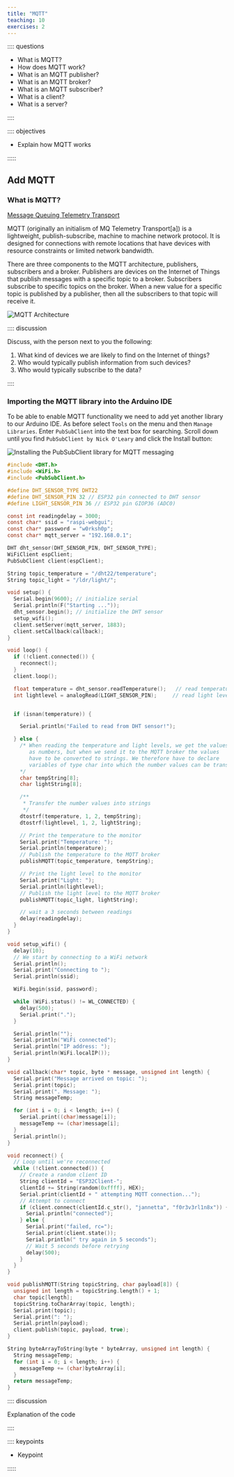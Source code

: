 ```yaml
---
title: "MQTT"
teaching: 10
exercises: 2
---
```

:::: questions 

- What is MQTT?
- How does MQTT work?
- What is an MQTT publisher?
- What is an MQTT broker?
- What is an MQTT subscriber?
- What is a client?
- What is a server?

::::

:::: objectives

- Explain how MQTT works

:::::

## Add MQTT

### What is MQTT?

[Message Queuing Telemetry Transport](https://en.wikipedia.org/wiki/MQTT)

MQTT (originally an initialism of MQ Telemetry Transport[a]) is a lightweight, publish-subscribe, machine to machine network protocol. It is designed for connections with remote locations that have devices with resource constraints or limited network bandwidth. 

There are three components to the MQTT architecture, publishers, subscribers and a broker. Publishers are devices on the Internet of Things that publish messages with a specific topic to a broker. Subscribers subscribe to specific topics on the broker. When a new value for a specific topic is published by a publisher, then all the subscribers to that topic will receive it. 

![MQTT Architecture](fig/mqtt_architecture.png)

:::: discussion

Discuss, with the person next to you the following:
1. What kind of devices we are likely to find on the Internet of things?
2. Who would typically publish information from such devices?
3. Who would typically subscribe to the data?

::::

### Importing the MQTT library into the Arduino IDE

To be able to enable MQTT functionality we need to add yet another library to our Arduino IDE. As before select `Tools` on the menu and then `Manage Libraries`. Enter `PubSubClient` into the text box for searching. Scroll down until you find `PubSubClient by Nick O'Leary` and click the Install button:

![Installing the PubSubClient library for MQTT messaging](fig/PubSubClient.png)



```c
#include <DHT.h>
#include <WiFi.h>
#include <PubSubClient.h>

#define DHT_SENSOR_TYPE DHT22
#define DHT_SENSOR_PIN 32 // ESP32 pin connected to DHT sensor
#define LIGHT_SENSOR_PIN 36 // ESP32 pin GIOP36 (ADC0)

const int readingdelay = 3000;
const char* ssid = "raspi-webgui";
const char* password = "w0rksh0p";
const char* mqtt_server = "192.168.0.1";

DHT dht_sensor(DHT_SENSOR_PIN, DHT_SENSOR_TYPE);
WiFiClient espClient;
PubSubClient client(espClient);

String topic_temperature = "/dht22/temperature";
String topic_light = "/ldr/light/";

void setup() {
  Serial.begin(9600); // initialize serial
  Serial.println(F("Starting ..."));
  dht_sensor.begin(); // initialize the DHT sensor
  setup_wifi();
  client.setServer(mqtt_server, 1883);
  client.setCallback(callback);
}

void loop() {
  if (!client.connected()) {
    reconnect();
  }
  client.loop();

  float temperature = dht_sensor.readTemperature();   // read temperature in Celsius
  int lightlevel = analogRead(LIGHT_SENSOR_PIN);     // read light level


  if (isnan(temperature)) {

    Serial.println("Failed to read from DHT sensor!");

  } else {
    /* When reading the temperature and light levels, we get the values
       as numbers, but when we send it to the MQTT broker the values
       have to be converted to strings. We therefore have to declare
       variables of type char into which the number values can be transferred
    */
    char tempString[8];
    char lightString[8];

    /**
     * Transfer the number values into strings
     */
    dtostrf(temperature, 1, 2, tempString);
    dtostrf(lightlevel, 1, 2, lightString);

    // Print the temperature to the monitor
    Serial.print("Temperature: ");
    Serial.println(temperature);
    // Publish the temperature to the MQTT broker
    publishMQTT(topic_temperature, tempString);

    // Print the light level to the monitor
    Serial.print("Light: ");
    Serial.println(lightlevel);
    // Publish the light level to the MQTT broker
    publishMQTT(topic_light, lightString);

    // wait a 3 seconds between readings
    delay(readingdelay);
  }
}

void setup_wifi() {
  delay(10);
  // We start by connecting to a WiFi network
  Serial.println();
  Serial.print("Connecting to ");
  Serial.println(ssid);

  WiFi.begin(ssid, password);

  while (WiFi.status() != WL_CONNECTED) {
    delay(500);
    Serial.print(".");
  }

  Serial.println("");
  Serial.println("WiFi connected");
  Serial.println("IP address: ");
  Serial.println(WiFi.localIP());
}

void callback(char* topic, byte * message, unsigned int length) {
  Serial.print("Message arrived on topic: ");
  Serial.print(topic);
  Serial.print(". Message: ");
  String messageTemp;

  for (int i = 0; i < length; i++) {
    Serial.print((char)message[i]);
    messageTemp += (char)message[i];
  }
  Serial.println();
}

void reconnect() {
  // Loop until we're reconnected
  while (!client.connected()) {
    // Create a random client ID
    String clientId = "ESP32Client-";
    clientId += String(random(0xffff), HEX);
    Serial.print(clientId + " attempting MQTT connection...");
    // Attempt to connect
    if (client.connect(clientId.c_str(), "jannetta", "f0r3v3rl1n8x")) {
      Serial.println("connected");
    } else {
      Serial.print("failed, rc=");
      Serial.print(client.state());
      Serial.println(" try again in 5 seconds");
      // Wait 5 seconds before retrying
      delay(500);
    }
  }
}

void publishMQTT(String topicString, char payload[8]) {
  unsigned int length = topicString.length() + 1;
  char topic[length];
  topicString.toCharArray(topic, length);
  Serial.print(topic);
  Serial.print(": ");
  Serial.println(payload);
  client.publish(topic, payload, true);
}

String byteArrayToString(byte * byteArray, unsigned int length) {
  String messageTemp;
  for (int i = 0; i < length; i++) {
    messageTemp += (char)byteArray[i];
  }
  return messageTemp;
}
```

:::: discussion

Explanation of the code

::::

:::: keypoints 

- Keypoint

:::::

[r-markdown]: https://rmarkdown.rstudio.com/
